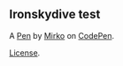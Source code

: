 Ironskydive test
----------------


A [Pen](https://codepen.io/mirkoehre/pen/VweOgje) by [Mirko](https://codepen.io/mirkoehre) on [CodePen](https://codepen.io).

[License](https://codepen.io/mirkoehre/pen/VweOgje/license).